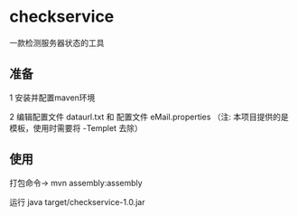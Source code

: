 # checkservice
一款检测服务器状态的工具


## 准备

1 安装并配置maven环境


2 编辑配置文件 dataurl.txt 和 配置文件 eMail.properties （注: 本项目提供的是模板，使用时需要将 -Templet 去除）


## 使用

打包命令-> mvn assembly:assembly


运行 java target/checkservice-1.0.jar



